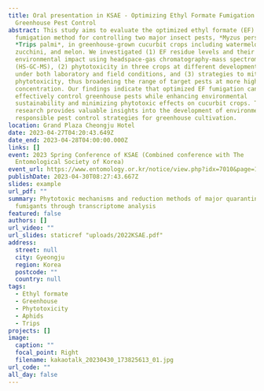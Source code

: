 ```yaml
---
title: Oral presentation in KSAE - Optimizing Ethyl Formate Fumigation for
  Greenhouse Pest Control
abstract: This study aims to evaluate the optimized ethyl formate (EF)
  fumigation method for controlling two major insect pests, *Myzus persicae* and
  *Trips palmi*, in greenhouse-grown cucurbit crops including watermelon,
  zucchini, and melon. We investigated (1) EF residue levels and their potential
  environmental impact using headspace-gas chromatography-mass spectrometry
  (HS-GC-MS), (2) phytotoxicity in three crops at different developmental stages
  under both laboratory and field conditions, and (3) strategies to mitigate
  phytotoxicity, thus broadening the range of target pests at more higher
  concentration. Our findings indicate that optimized EF fumigation can
  effectively control greenhouse pests while enhancing environmental
  sustainability and minimizing phytotoxic effects on cucurbit crops. This
  research provides valuable insights into the development of environmentally
  responsible pest control strategies for greenhouse cultivation.
location: Grand Plaza Cheongju Hotel
date: 2023-04-27T04:20:43.649Z
date_end: 2023-04-28T04:00:00.000Z
links: []
event: 2023 Spring Conference of KSAE (Combined conference with The
  Entomological Society of Korea)
event_url: https://www.entomology.or.kr/notice/view.php?idx=7010&page=1&search=&find=
publishDate: 2023-04-30T08:27:43.667Z
slides: example
url_pdf: ""
summary: Phytotoxic mechanisms and reduction methods of major quarantine
  fumigants through transcriptome analysis
featured: false
authors: []
url_video: ""
url_slides: staticref "uploads/2022KSAE.pdf"
address:
  street: null
  city: Gyeongju
  region: Korea
  postcode: ""
  country: null
tags:
  - Ethyl formate
  - Greenhouse
  - Phytotoxicity
  - Aphids
  - Trips
projects: []
image:
  caption: ""
  focal_point: Right
  filename: kakaotalk_20230430_173825613_01.jpg
url_code: ""
all_day: false
---
```

